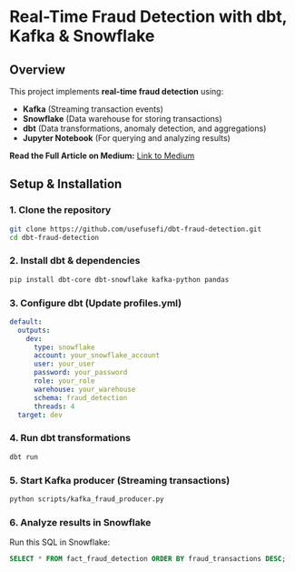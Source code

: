 # Real-Time Fraud Detection with dbt, Kafka & Snowflake

## Overview
This project implements **real-time fraud detection** using:
- **Kafka** (Streaming transaction events)
- **Snowflake** (Data warehouse for storing transactions)
- **dbt** (Data transformations, anomaly detection, and aggregations)
- **Jupyter Notebook** (For querying and analyzing results)

**Read the Full Article on Medium:** [Link to Medium](#)

## Setup & Installation
### 1. Clone the repository
```bash
git clone https://github.com/usefusefi/dbt-fraud-detection.git
cd dbt-fraud-detection
```

### 2. Install dbt & dependencies
```bash
pip install dbt-core dbt-snowflake kafka-python pandas
```

### 3. Configure dbt (Update profiles.yml)
```yaml
default:
  outputs:
    dev:
      type: snowflake
      account: your_snowflake_account
      user: your_user
      password: your_password
      role: your_role
      warehouse: your_warehouse
      schema: fraud_detection
      threads: 4
  target: dev
 ```
 
### 4. Run dbt transformations
```bash
dbt run
```

### 5. Start Kafka producer (Streaming transactions)
```bash
python scripts/kafka_fraud_producer.py
```

### 6. Analyze results in Snowflake
Run this SQL in Snowflake:
```sql
SELECT * FROM fact_fraud_detection ORDER BY fraud_transactions DESC;
```
